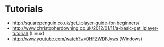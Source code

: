 # Tutorials

* <http://squarepenguin.co.uk/get_iplayer-guide-for-beginners/>
* <http://www.christopherdowning.co.uk/2012/01/11/a-basic-get_iplayer-tutorial/> (Linux)
* <http://www.youtube.com/watch?v=0HFZWDFJyws> (Windows)